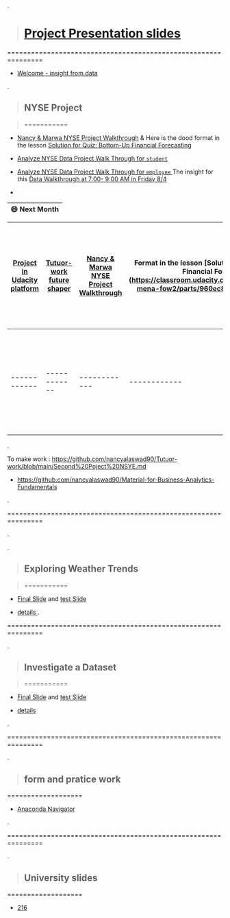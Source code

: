 .

> # [Project Presentation slides](https://docs.google.com/presentation/d/1z6K9JoqV3OFGJLkJ0zkCHKQ0MZ27N95vz46Ao325ilk/edit#slide=id.g107019e4486_0_729)


===============================================================





- [Welcome  - insight from data ](https://docs.google.com/presentation/d/1Nd2aLTuccP6eS6mTvnHFrRbmTSgElTymFx8-hzLqiy0/edit#slide=id.gbcf111090f_0_0)


.

> ## NYSE Project

> ===========


- [Nancy & Marwa NYSE Project Walkthrough](https://docs.google.com/document/d/1hQwqwrAlPS-3U8j_QuBfoREZYMFEB5z1vLBta5w_4K0/edit) & Here is the dood format in the lesson  [Solution for Quiz: Bottom-Up Financial Forecasting](https://classroom.udacity.com/nanodegrees/nd098-mena-fow2/parts/960ec8ee-c350-449d-93f5-39db204cb226/modules/cb5e0357-7a2b-4c58-89a4-1bdc8adb87c8/lessons/9bffc995-b64e-40aa-8069-fdf266d668d9/concepts/95eec523-a30f-4089-9c34-382739b17832)


- [Analyze NYSE Data Project Walk Through for `student` ](https://docs.google.com/presentation/d/14DsitBMKRVLDFMkPc3mr2hJ9ukH5mGv-9kVD9nzqYBg/edit#slide=id.p)

- [Analyze NYSE Data Project Walk Through for `employee` ](https://docs.google.com/presentation/d/1HkSjTZ-1b1TdISqN-JDPJtiEPnm0rXdk0Y_-2x5fnCY/edit#slide=id.g1238e5ecfef_0_161) The insight for this  [Data Walkthrough  at 7:00- 9:00 AM  in Friday 8/4 ](https://homeaffairs.webex.com/wbxmjs/joinservice/sites/homeaffairs/meeting/download/50d1d9e42a4549efa30f199e7b2b8120?siteurl=homeaffairs&MTID=mbd88367e0d83ddd2088061c364428d30)


-



| **😄 Next Month**|
 | ------------ | 

| [Project in Udacity platform ](https://classroom.udacity.com/nanodegrees/nd098-mena-fow2/parts/960ec8ee-c350-449d-93f5-39db204cb226)|[Tutuor-work future shaper ](https://github.com/nancyalaswad90/Tutuor-work)| [Nancy & Marwa NYSE Project Walkthrough](https://docs.google.com/document/d/1hQwqwrAlPS-3U8j_QuBfoREZYMFEB5z1vLBta5w_4K0/edit)  |Format in the lesson  [Solution for Quiz: Bottom-Up Financial Forecasting](https://classroom.udacity.com/nanodegrees/nd098-mena-fow2/parts/960ec8ee-c350-449d-93f5-| ------------ | ------------ |------------ | ------------ | ------------ |------------ |------------ |
| ------------ | ------------ | ------------ |------------ | ------------ | ------------ |------------ | ------------ | ------------ |------------ |------------ |
| ------------ | ------------ | ------------ |------------ | ------------ | ------------ |------------ | ------------ | ------------ |------------ |------------ |




.

To make work  : https://github.com/nancyalaswad90/Tutuor-work/blob/main/Second%20Poject%20NSYE.md

- https://github.com/nancyalaswad90/Material-for-Business-Analytics-Fundamentals


.

===============================================================

.







.

> ##  Exploring Weather Trends

> ===========

-  [Final  Slide](https://docs.google.com/presentation/d/1MGIWSkWo16W6c4ouqjMpgTQ0GR7CiIkY_HsOChXyT2g/edit#slide=id.g125206ae537_0_11)   and  [test Slide](https://docs.google.com/presentation/d/13GNBUjACs7-UMIgfSMf-95JRmddsFYGuQwKwJPSZY-s/edit#slide=id.p) 


- [details ](https://github.com/nancyalaswad90/Daily-work/blob/main/Telenor%20works%20and%20slides.md)
.

===============================================================

.




> ##  Investigate a Dataset


> ===========

-  [Final  Slide]()   and  [test Slide]() 


- [details ]()



.

===============================================================

.


> ## form and pratice work


===================


- [Anaconda Navigator](https://docs.google.com/presentation/d/1aRYRi804-aBtDxT5bktUHvv0OUSU-GPdLUVR-uF7aRU/edit#slide=id.g119e2fd1746_0_4)







.

===============================================================

.


> ## University slides 


===================


- [ 216 ](https://docs.google.com/document/d/1CfIQmuRoz7RlG-y18zkhg-PsftW3RJ_buKpCo8iRDr4/edit#heading=h.yspy8tt3f0xe)
